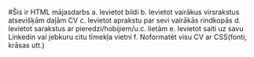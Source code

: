 #Šis ir HTML mājasdarbs
a.	Ievietot bildi
b.	Ievietot vairākus virsrakstus atsevišķām daļām CV
c.	Ievietot aprakstu par sevi vairākās rindkopās
d.	Ievietot sarakstus ar pieredzi/hobijiem/u.c. lietām
e.	Ievietot saiti uz savu Linkedin vai jebkuru citu tīmekļa vietni
f.	Noformatēt visu CV ar CSS(fonti, krāsas utt.)
